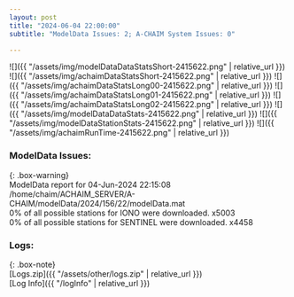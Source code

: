 ```yaml
---
layout: post
title: "2024-06-04 22:00:00"
subtitle: "ModelData Issues: 2; A-CHAIM System Issues: 0"

---
```


![]({{ "/assets/img/modelDataDataStatsShort-2415622.png" | relative_url }})
![]({{ "/assets/img/achaimDataStatsShort-2415622.png" | relative_url }})
![]({{ "/assets/img/achaimDataStatsLong00-2415622.png" | relative_url }})
![]({{ "/assets/img/achaimDataStatsLong01-2415622.png" | relative_url }})
![]({{ "/assets/img/achaimDataStatsLong02-2415622.png" | relative_url }})
![]({{ "/assets/img/modelDataDataStats-2415622.png" | relative_url }})
![]({{ "/assets/img/modelDataStationStats-2415622.png" | relative_url }})
![]({{ "/assets/img/achaimRunTime-2415622.png" | relative_url }})


### ModelData Issues:  
  
{: .box-warning}  
 ModelData report for 04-Jun-2024 22:15:08   
 /home/chaim/ACHAIM_SERVER/A-CHAIM/modelData/2024/156/22/modelData.mat   
 0% of all possible stations for IONO were downloaded. x5003   
 0% of all possible stations for SENTINEL were downloaded. x4458   
  


### Logs:  
  
{: .box-note}  
[Logs.zip]({{ "/assets/other/logs.zip" | relative_url }})  
[Log Info]({{ "/logInfo" | relative_url }})  
